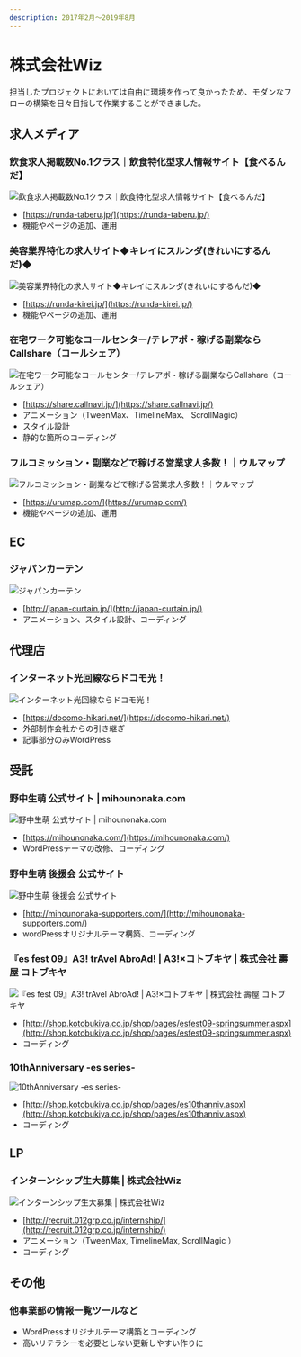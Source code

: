 ```yaml
---
description: 2017年2月～2019年8月
---
```


# 株式会社Wiz

担当したプロジェクトにおいては自由に環境を作って良かったため、モダンなフローの構築を日々目指して作業することができました。

## 求人メディア

### 飲食求人掲載数No.1クラス｜飲食特化型求人情報サイト【食べるんだ】

![飲食求人掲載数No.1クラス｜飲食特化型求人情報サイト【食べるんだ】](<../.gitbook/assets/image (1).png>)

* [https://runda-taberu.jp/](https://runda-taberu.jp/)
* 機能やページの追加、運用&#x20;

### 美容業界特化の求人サイト◆キレイにスルンダ(きれいにするんだ)◆

![美容業界特化の求人サイト◆キレイにスルンダ(きれいにするんだ)◆](<../.gitbook/assets/image (6).png>)

* [https://runda-kirei.jp/](https://runda-kirei.jp/)
* 機能やページの追加、運用&#x20;

### 在宅ワーク可能なコールセンター/テレアポ・稼げる副業ならCallshare（コールシェア）

![在宅ワーク可能なコールセンター/テレアポ・稼げる副業ならCallshare（コールシェア）](<../.gitbook/assets/image (3).png>)

* [https://share.callnavi.jp/](https://share.callnavi.jp/)
* アニメーション（TweenMax、TimelineMax、 ScrollMagic）
* スタイル設計
* 静的な箇所のコーディング

### フルコミッション・副業などで稼げる営業求人多数！｜ウルマップ

![フルコミッション・副業などで稼げる営業求人多数！｜ウルマップ](<../.gitbook/assets/image (22).png>)

* [https://urumap.com/](https://urumap.com/)
* 機能やページの追加、運用&#x20;

## EC

### ジャパンカーテン

![ジャパンカーテン](<../.gitbook/assets/image (15).png>)

* [http://japan-curtain.jp/](http://japan-curtain.jp/)
* アニメーション、スタイル設計、コーディング&#x20;

## 代理店

### インターネット光回線ならドコモ光！

![インターネット光回線ならドコモ光！](<../.gitbook/assets/image (19) (1).png>)

* [https://docomo-hikari.net/](https://docomo-hikari.net/)
* 外部制作会社からの引き継ぎ&#x20;
* 記事部分のみWordPress&#x20;

## 受託

### 野中生萌 公式サイト | mihounonaka.com

![野中生萌 公式サイト | mihounonaka.com](<../.gitbook/assets/image (20).png>)

* [https://mihounonaka.com/](https://mihounonaka.com/)
* WordPressテーマの改修、コーディング&#x20;

### 野中生萌 後援会 公式サイト

![野中生萌 後援会 公式サイト](<../.gitbook/assets/image (4).png>)

* [http://mihounonaka-supporters.com/](http://mihounonaka-supporters.com/)
* wordPressオリジナルテーマ構築、コーディング&#x20;

### 『es fest 09』A3! trAvel AbroAd! | A3!×コトブキヤ | 株式会社 壽屋 コトブキヤ

![『es fest 09』A3! trAvel AbroAd! | A3!×コトブキヤ | 株式会社 壽屋 コトブキヤ](<../.gitbook/assets/image (7).png>)

* [http://shop.kotobukiya.co.jp/shop/pages/esfest09-springsummer.aspx](http://shop.kotobukiya.co.jp/shop/pages/esfest09-springsummer.aspx)
* コーディング&#x20;

### 10thAnniversary -es series-

![10thAnniversary -es series-](<../.gitbook/assets/image (2).png>)

* [http://shop.kotobukiya.co.jp/shop/pages/es10thanniv.aspx](http://shop.kotobukiya.co.jp/shop/pages/es10thanniv.aspx)
* コーディング&#x20;

## LP

### インターンシップ生大募集 | 株式会社Wiz

![インターンシップ生大募集 | 株式会社Wiz](<../.gitbook/assets/image (5) (1).png>)

* [http://recruit.012grp.co.jp/internship/](http://recruit.012grp.co.jp/internship/)
* アニメーション（TweenMax, TimelineMax, ScrollMagic ）
* コーディング

## その他

### 他事業部の情報一覧ツールなど

* WordPressオリジナルテーマ構築とコーディング
* 高いリテラシーを必要としない更新しやすい作りに
